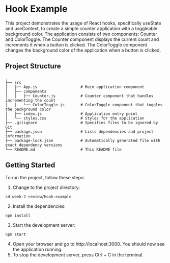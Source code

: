 # Hook Example

This project demonstrates the usage of React hooks, specifically useState and useContext, to create a simple counter application with a toggleable background color. The application consists of two components: Counter and ColorToggle. The Counter component displays the current count and increments it when a button is clicked. The ColorToggle component changes the background color of the application when a button is clicked.

## Project Structure
```
.
├── src
│   ├── App.js                   # Main application component
│   ├── components
│   │   ├── Counter.js           # Counter component that handles incrementing the count
│   │   └── ColorToggle.js       # ColorToggle component that toggles the background color
│   ├── index.js                 # Application entry point
│   └── styles.css               # Styles for the application
├── .gitignore                   # Specifies files to be ignored by Git
├── package.json                 # Lists dependencies and project information
├── package-lock.json            # Automatically generated file with exact dependency versions
└── README.md                    # This README file

```
## Getting Started

To run the project, follow these steps:
1. Change to the project directory:
  ```
  cd week-2-review/hook-example
  ```
2. Install the dependencies:
  ```
  npm install
  ```
3. Start the development server:
  ```
  npm start
  ```
4. Open your browser and go to http://localhost:3000. You should now see the application running.
5. To stop the development server, press Ctrl + C in the terminal.

